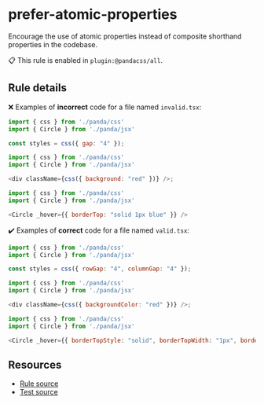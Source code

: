 [//]: # (This file is generated by eslint-docgen. Do not edit it directly.)

# prefer-atomic-properties

Encourage the use of atomic properties instead of composite shorthand properties in the codebase.

📋 This rule is enabled in `plugin:@pandacss/all`.

## Rule details

❌ Examples of **incorrect** code for a file named `invalid.tsx`:
```js
import { css } from './panda/css'
import { Circle } from './panda/jsx'

const styles = css({ gap: "4" });

import { css } from './panda/css'
import { Circle } from './panda/jsx'

<div className={css({ background: "red" })} />;

import { css } from './panda/css'
import { Circle } from './panda/jsx'

<Circle _hover={{ borderTop: "solid 1px blue" }} />
```

✔️ Examples of **correct** code for a file named `valid.tsx`:
```js
import { css } from './panda/css'
import { Circle } from './panda/jsx'

const styles = css({ rowGap: "4", columnGap: "4" });

import { css } from './panda/css'
import { Circle } from './panda/jsx'

<div className={css({ backgroundColor: "red" })} />;

import { css } from './panda/css'
import { Circle } from './panda/jsx'

<Circle _hover={{ borderTopStyle: "solid", borderTopWidth: "1px", borderTopColor: "blue" }} />
```

## Resources

* [Rule source](/plugin/src/rules/prefer-atomic-properties.ts)
* [Test source](/tests/prefer-atomic-properties.test.ts)
